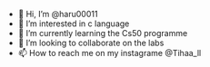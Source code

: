 - 👋 Hi, I’m @haru00011
- 👀 I’m interested in c language
- 🌱 I’m currently learning the Cs50 programme
- 💞️ I’m looking to collaborate on the labs
- 📫 How to reach me on my instagrame @Tihaa_ll

<!---
haru00011/haru00011 is a ✨ special ✨ repository because its `README.md` (this file) appears on your GitHub profile.
You can click the Preview link to take a look at your changes.
--->
